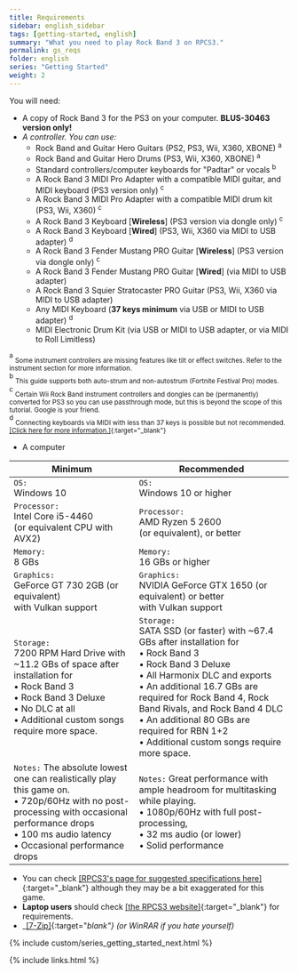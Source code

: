 ```yaml
---
title: Requirements
sidebar: english_sidebar
tags: [getting-started, english]
summary: "What you need to play Rock Band 3 on RPCS3."
permalink: gs_reqs
folder: english
series: "Getting Started"
weight: 2
---
```


You will need:
* A copy of Rock Band 3 for the PS3 on your computer. **BLUS-30463 version only!** 
* _A controller. You can use:_
	* Rock Band and Guitar Hero Guitars (PS2, PS3, Wii, X360, XBONE) <sup>a
	* Rock Band and Guitar Hero Drums (PS3, Wii, X360, XBONE) <sup>a
	* Standard controllers/computer keyboards for "Padtar" or vocals <sup>b
	* A Rock Band 3 MIDI Pro Adapter with a compatible MIDI guitar, and MIDI keyboard (PS3 version only) <sup>c
	* A Rock Band 3 MIDI Pro Adapter with a compatible MIDI drum kit (PS3, Wii, X360) <sup>c
	* A Rock Band 3 Keyboard \[**Wireless**\] (PS3 version via dongle only) <sup>c
	* A Rock Band 3 Keyboard \[**Wired**\] (PS3, Wii, X360 via MIDI to USB adapter) <sup>d
	* A Rock Band 3 Fender Mustang PRO Guitar \[**Wireless**\] (PS3 version via dongle only) <sup>c
	* A Rock Band 3 Fender Mustang PRO Guitar \[**Wired**\] (via MIDI to USB adapter)
	* A Rock Band 3 Squier Stratocaster PRO Guitar (PS3, Wii, X360 via MIDI to USB adapter)
	* Any MIDI Keyboard (**37 keys minimum** via USB or MIDI to USB adapter) <sup>d 
	* MIDI Electronic Drum Kit (via USB or MIDI to USB adapter, or via MIDI to Roll Limitless)

<sup>a</sup> <sub>Some instrument controllers are missing features like tilt or effect switches. Refer to the instrument section for more information.</sub>  
<sup>b</sup> <sub>This guide supports both auto-strum and non-autostrum (Fortnite Festival Pro) modes.</sub>  
<sup>c</sup> <sub>Certain Wii Rock Band instrument controllers and dongles can be (permanently) converted for PS3 so you can use passthrough mode, but this is beyond the scope of this tutorial. Google is your friend.</sub>  
<sup>d</sup> <sub>Connecting keyboards via MIDI with less than 37 keys is possible but not recommended. [[Click here for more information.]](https://rb3pc.milohax.org/instruments/misc/midikeys){:target="_blank"}</sub>  

* A computer

| **Minimum** | **Recommended** |
|--|--|
| `OS:` <br>Windows 10 | `OS:` <br>Windows 10 or higher |
| `Processor:` <br>Intel Core i5-4460 <br>(or equivalent CPU with AVX2) | `Processor:` <br>AMD Ryzen 5 2600 <br>(or equivalent), or better |
| `Memory:` <br>8 GBs | `Memory:` <br>16 GBs or higher |
| `Graphics:` <br>GeForce GT 730 2GB (or equivalent) <br>with Vulkan support | `Graphics:` <br>NVIDIA GeForce GTX 1650 (or equivalent) or better <br>with Vulkan support |
| `Storage:` <br>7200 RPM Hard Drive with ~11.2 GBs of space after installation for <br>• Rock Band 3 <br>• Rock Band 3 Deluxe <br>• No DLC at all <br>• Additional custom songs require more space. | `Storage:` <br>SATA SSD (or faster) with ~67.4 GBs after installation for <br>• Rock Band 3 <br>• Rock Band 3 Deluxe <br>• All Harmonix DLC and exports <br>• An additional 16.7 GBs are required for Rock Band 4, Rock Band Rivals, and Rock Band 4 DLC <br>• An additional 80 GBs are required for RBN 1+2 <br>• Additional custom songs require more space. |
| `Notes:` The absolute lowest one can realistically play this game on. <br>• 720p/60Hz with no post-processing with occasional performance drops <br>• 100 ms audio latency <br>• Occasional performance drops | `Notes:` Great performance with ample headroom for multitasking while playing. <br>• 1080p/60Hz with full post-processing, <br>• 32 ms audio (or lower) <br>• Solid performance |

* You can check [[RPCS3's page for suggested specifications here]](https://rpcs3.net/quickstart){:target="_blank"} although they may be a bit exaggerated for this game.
* **Laptop users** should check [[the RPCS3 website]](https://rpcs3.net/quickstart){:target="_blank"} for requirements.
*   _[[7-Zip]](https://www.7-zip.org/download.html){:target="_blank"} (or WinRAR if you hate yourself)_


{% include custom/series_getting_started_next.html %}

{% include links.html %}
